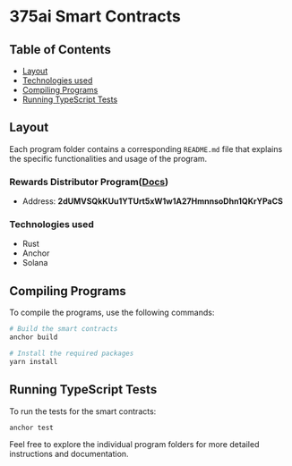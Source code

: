 # 375ai Smart Contracts

## Table of Contents

- [Layout](#layout)
- [Technologies used](#technologies-used)
- [Compiling Programs](#compiling-programs)
- [Running TypeScript Tests](#running-typescript-tests)

## Layout

Each program folder contains a corresponding `README.md` file that explains the specific functionalities and usage of the program.

### Rewards Distributor Program([Docs](programs/rewards-distributor/README.md)) 

- Address: **2dUMVSQkKUu1YTUrt5xW1w1A27HmnnsoDhn1QKrYPaCS**

### Technologies used
- Rust
- Anchor 
- Solana

## Compiling Programs

To compile the programs, use the following commands:

```bash
# Build the smart contracts
anchor build

# Install the required packages
yarn install
```

## Running TypeScript Tests
To run the tests for the smart contracts:

```bash
anchor test
```

Feel free to explore the individual program folders for more detailed instructions and documentation.
